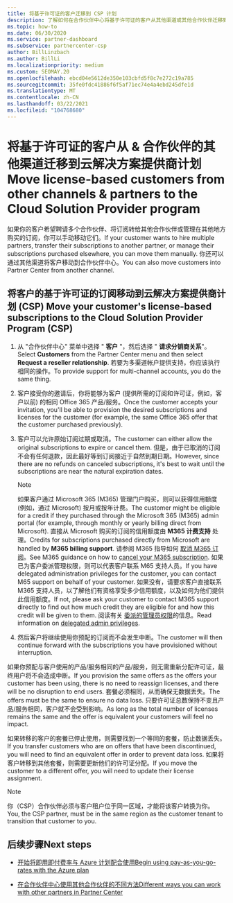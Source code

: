 ```yaml
---
title: 将基于许可证的客户迁移到 CSP 计划
description: 了解如何在合作伙伴中心将基于许可证的客户从其他渠道或其他合作伙伴迁移到云解决方案提供商 (CSP) 计划。
ms.topic: how-to
ms.date: 06/30/2020
ms.service: partner-dashboard
ms.subservice: partnercenter-csp
author: BillLinzbach
ms.author: BillLi
ms.localizationpriority: medium
ms.custom: SEOMAY.20
ms.openlocfilehash: ebcd04e5612de350e103cbfd5f8c7e272c19a785
ms.sourcegitcommit: 35fe0fdc41886f6f5af71ec74e4a4ebd245dfe1d
ms.translationtype: MT
ms.contentlocale: zh-CN
ms.lasthandoff: 03/22/2021
ms.locfileid: "104768680"
---
```

# <a name="move-license-based-customers-from-other-channels--partners-to-the-cloud-solution-provider-program"></a><span data-ttu-id="ab2b7-103">将基于许可证的客户从 & 合作伙伴的其他渠道迁移到云解决方案提供商计划</span><span class="sxs-lookup"><span data-stu-id="ab2b7-103">Move license-based customers from other channels & partners to the Cloud Solution Provider program</span></span>

<span data-ttu-id="ab2b7-104">如果你的客户希望聘请多个合作伙伴、将订阅转给其他合作伙伴或管理在其他地方购买的订阅，你可以手动移动它们。</span><span class="sxs-lookup"><span data-stu-id="ab2b7-104">If your customer wants to hire multiple partners, transfer their subscriptions to another partner, or manage their subscriptions purchased elsewhere, you can move them manually.</span></span> <span data-ttu-id="ab2b7-105">你还可以通过其他渠道将客户移动到合作伙伴中心。</span><span class="sxs-lookup"><span data-stu-id="ab2b7-105">You can also move customers into Partner Center from another channel.</span></span>

## <a name="move-your-customers-license-based-subscriptions-to-the-cloud-solution-provider-program-csp"></a><span data-ttu-id="ab2b7-106">将客户的基于许可证的订阅移动到云解决方案提供商计划 (CSP) </span><span class="sxs-lookup"><span data-stu-id="ab2b7-106">Move your customer's license-based subscriptions to the Cloud Solution Provider Program (CSP)</span></span>

1. <span data-ttu-id="ab2b7-107">从 "合作伙伴中心" 菜单中选择 " **客户** "，然后选择 " **请求分销商关系**"。</span><span class="sxs-lookup"><span data-stu-id="ab2b7-107">Select **Customers** from the Partner Center menu and then select **Request a reseller relationship**.</span></span> <span data-ttu-id="ab2b7-108">若要为多渠道帐户提供支持，你应该执行相同的操作。</span><span class="sxs-lookup"><span data-stu-id="ab2b7-108">To provide support for multi-channel accounts, you do the same thing.</span></span>

2. <span data-ttu-id="ab2b7-109">客户接受你的邀请后，你将能够为客户 (提供所需的订阅和许可证，例如，客户以前) 的相同 Office 365 产品/服务。</span><span class="sxs-lookup"><span data-stu-id="ab2b7-109">Once the customer accepts your invitation, you'll be able to provision the desired subscriptions and licenses for the customer (for example, the same Office 365 offer that the customer purchased previously).</span></span>

3. <span data-ttu-id="ab2b7-110">客户可以允许原始订阅过期或取消。</span><span class="sxs-lookup"><span data-stu-id="ab2b7-110">The customer can either allow the original subscriptions to expire or cancel them.</span></span> <span data-ttu-id="ab2b7-111">但是，由于已取消的订阅不会有任何退款，因此最好等到订阅接近于自然到期日期。</span><span class="sxs-lookup"><span data-stu-id="ab2b7-111">However, since there are no refunds on canceled subscriptions, it's best to wait until the  subscriptions are near the natural expiration dates.</span></span>


   >[!NOTE]
   ><span data-ttu-id="ab2b7-112">如果客户通过 Microsoft 365 (M365) 管理门户购买，则可以获得信用额度 (例如，通过 Microsoft) 按月或按年计费。</span><span class="sxs-lookup"><span data-stu-id="ab2b7-112">The customer might be eligible for a credit if they purchased through the Microsoft 365 (M365) admin portal (for example, through monthly or yearly billing direct from Microsoft).</span></span> <span data-ttu-id="ab2b7-113">直接从 Microsoft 购买的订阅的信用额度由 **M365 计费支持** 处理。</span><span class="sxs-lookup"><span data-stu-id="ab2b7-113">Credits for subscriptions purchased directly from Microsoft are handled by **M365 billing support**.</span></span> <span data-ttu-id="ab2b7-114">请参阅 M365 指导如何 [取消 M365 订阅](/microsoft-365/commerce/subscriptions/cancel-your-subscription)。</span><span class="sxs-lookup"><span data-stu-id="ab2b7-114">See M365 guidance on how to [cancel your M365 subscription](/microsoft-365/commerce/subscriptions/cancel-your-subscription).</span></span> <span data-ttu-id="ab2b7-115">如果已为客户委派管理权限，则可以代表客户联系 M65 支持人员。</span><span class="sxs-lookup"><span data-stu-id="ab2b7-115">If you have delegated administration privileges for the customer, you can contact M65 support on behalf of your customer.</span></span> <span data-ttu-id="ab2b7-116">如果没有，请要求客户直接联系 M365 支持人员，以了解他们有资格享受多少信用额度，以及如何为他们提供此信用额度。</span><span class="sxs-lookup"><span data-stu-id="ab2b7-116">If not, please ask your customer to contact M365 support directly to find out how much credit they are eligible for and how this credit will be given to them.</span></span> <span data-ttu-id="ab2b7-117">阅读有关 [委派的管理员权限](customers-revoke-admin-privileges.md)的信息。</span><span class="sxs-lookup"><span data-stu-id="ab2b7-117">Read information on [delegated admin privileges](customers-revoke-admin-privileges.md).</span></span>


4. <span data-ttu-id="ab2b7-118">然后客户将继续使用你预配的订阅而不会发生中断。</span><span class="sxs-lookup"><span data-stu-id="ab2b7-118">The customer will then continue forward with the subscriptions you have provisioned without interruption.</span></span>

<span data-ttu-id="ab2b7-119">如果你预配与客户使用的产品/服务相同的产品/服务，则无需重新分配许可证，最终用户将不会造成中断。</span><span class="sxs-lookup"><span data-stu-id="ab2b7-119">If you provision the same offers as the offers your customer has been using, there is no need to reassign licenses, and there will be no disruption to end users.</span></span> <span data-ttu-id="ab2b7-120">套餐必须相同，从而确保无数据丢失。</span><span class="sxs-lookup"><span data-stu-id="ab2b7-120">The offers must be the same to ensure no data loss.</span></span> <span data-ttu-id="ab2b7-121">只要许可证总数保持不变且产品/服务相同，客户就不会受到影响。</span><span class="sxs-lookup"><span data-stu-id="ab2b7-121">As long as the total number of licenses remains the same and the offer is equivalent your customers will feel no impact.</span></span>

<span data-ttu-id="ab2b7-122">如果转移的客户的套餐已停止使用，则需要找到一个等同的套餐，防止数据丢失。</span><span class="sxs-lookup"><span data-stu-id="ab2b7-122">If you transfer customers who are on offers that have been discontinued, you will need to find an equivalent offer in order to prevent data loss.</span></span> <span data-ttu-id="ab2b7-123">如果将客户转移到其他套餐，则需要更新他们的许可证分配。</span><span class="sxs-lookup"><span data-stu-id="ab2b7-123">If you move the customer to a different offer, you will need to update their license assignment.</span></span>

>[!NOTE]
> <span data-ttu-id="ab2b7-124">你（CSP）合作伙伴必须与客户租户位于同一区域，才能将该客户转换为你。</span><span class="sxs-lookup"><span data-stu-id="ab2b7-124">You, the CSP partner, must be in the same region as the customer tenant to transition that customer to you.</span></span>

## <a name="next-steps"></a><span data-ttu-id="ab2b7-125">后续步骤</span><span class="sxs-lookup"><span data-stu-id="ab2b7-125">Next steps</span></span>

- [<span data-ttu-id="ab2b7-126">开始将即用即付费率与 Azure 计划配合使用</span><span class="sxs-lookup"><span data-stu-id="ab2b7-126">Begin using pay-as-you-go-rates with the Azure plan</span></span>](azure-plan-get-started.md)
 

- [<span data-ttu-id="ab2b7-127">在合作伙伴中心使用其他合作伙伴的不同方法</span><span class="sxs-lookup"><span data-stu-id="ab2b7-127">Different ways you can work with other partners in Partner Center</span></span>](work-with-other-partners.md)